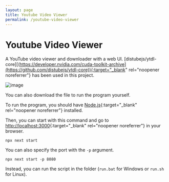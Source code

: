 ```yaml
---
layout: page
title: Youtube Video Viewer
permalink: /youtube-video-viewer
---
```


# Youtube Video Viewer
A YouTube video viewer and downloader with a web UI. [distubejs/ytdl-core][(https://developer.nvidia.com/cuda-toolkit-archive](https://github.com/distubejs/ytdl-core)){:target="_blank" rel="noopener noreferrer"} has been used in this project.

![image](https://github.com/user-attachments/assets/95738eba-f1da-43c9-9ecb-a6dea19bad59)

You can also download the file to run the program yourself.



To run the program, you should have [Node.js](https://nodejs.org){:target="_blank" rel="noopener noreferrer"} installed.

Then, you can start with this command and go to [http://localhost:3000](http://localhost:3000){:target="_blank" rel="noopener noreferrer"} in your browser.
```
npx next start
```

You can also specify the port with the `-p` argument.
```
npx next start -p 8080
```

Instead, you can run the script in the folder (`run.bat` for Windows or `run.sh` for Linux).
